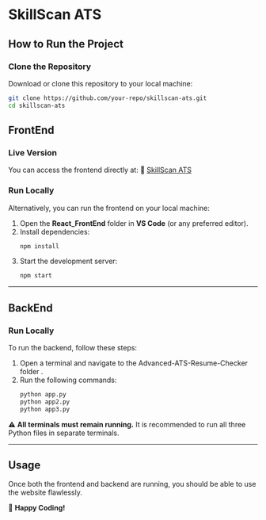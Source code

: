 # SkillScan ATS

## How to Run the Project

### **Clone the Repository**
Download or clone this repository to your local machine:
```sh
git clone https://github.com/your-repo/skillscan-ats.git
cd skillscan-ats
```

## **FrontEnd**
### **Live Version**
You can access the frontend directly at:
🔗 [SkillScan ATS](https://skill-scan-ats.vercel.app/)

### **Run Locally**
Alternatively, you can run the frontend on your local machine:
1. Open the **React_FrontEnd** folder in **VS Code** (or any preferred editor).
2. Install dependencies:
   ```sh
   npm install
   ```
3. Start the development server:
   ```sh
   npm start
   ```

---

## **BackEnd**
### **Run Locally**
To run the backend, follow these steps:
1. Open a terminal and navigate to the Advanced-ATS-Resume-Checker folder .
2. Run the following commands:
   ```sh
   python app.py
   python app2.py
   python app3.py
   ```

⚠️ **All terminals must remain running.**
It is recommended to run all three Python files in separate terminals.

---

## **Usage**
Once both the frontend and backend are running, you should be able to use the website flawlessly.

🚀 **Happy Coding!**

